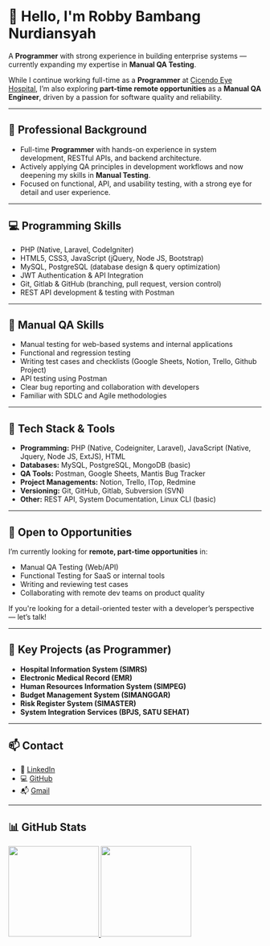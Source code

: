 # 👋 Hello, I'm Robby Bambang Nurdiansyah

A **Programmer** with strong experience in building enterprise systems — currently expanding my expertise in **Manual QA Testing**.

While I continue working full-time as a **Programmer** at [Cicendo Eye Hospital](https://www.rsmatacicendo.go.id/), I’m also exploring **part-time remote opportunities** as a **Manual QA Engineer**, driven by a passion for software quality and reliability.

---

## 💼 Professional Background

- Full-time **Programmer** with hands-on experience in system development, RESTful APIs, and backend architecture.
- Actively applying QA principles in development workflows and now deepening my skills in **Manual Testing**.
- Focused on functional, API, and usability testing, with a strong eye for detail and user experience.

---

## 💻 Programming Skills

- PHP (Native, Laravel, CodeIgniter)  
- HTML5, CSS3, JavaScript (jQuery, Node JS, Bootstrap)  
- MySQL, PostgreSQL (database design & query optimization)  
- JWT Authentication & API Integration  
- Git, Gitlab & GitHub (branching, pull request, version control)  
- REST API development & testing with Postman  

---

## 🧪 Manual QA Skills

- Manual testing for web-based systems and internal applications
- Functional and regression testing  
- Writing test cases and checklists (Google Sheets, Notion, Trello, Github Project)  
- API testing using Postman  
- Clear bug reporting and collaboration with developers  
- Familiar with SDLC and Agile methodologies

---

## 🧰 Tech Stack & Tools

- **Programming:** PHP (Native, Codeigniter, Laravel), JavaScript (Native, Jquery, Node JS, ExtJS), HTML
- **Databases:** MySQL, PostgreSQL, MongoDB (basic)
- **QA Tools:** Postman, Google Sheets, Mantis Bug Tracker
- **Project Managements:** Notion, Trello, ITop, Redmine
- **Versioning:** Git, GitHub, Gitlab, Subversion (SVN) 
- **Other:** REST API, System Documentation, Linux CLI (basic)

---

## 🚀 Open to Opportunities

I’m currently looking for **remote, part-time opportunities** in:

- Manual QA Testing (Web/API)  
- Functional Testing for SaaS or internal tools  
- Writing and reviewing test cases  
- Collaborating with remote dev teams on product quality

If you're looking for a detail-oriented tester with a developer’s perspective — let’s talk!

---

## 🏥 Key Projects (as Programmer)

- **Hospital Information System (SIMRS)**  
- **Electronic Medical Record (EMR)**
- **Human Resources Information System (SIMPEG)**  
- **Budget Management System (SIMANGGAR)**  
- **Risk Register System (SIMASTER)**  
- **System Integration Services (BPJS, SATU SEHAT)**

---

## 📫 Contact

- 💼 [LinkedIn](https://www.linkedin.com/in/nurdiansyahrobby/)  
- 💻 [GitHub](https://github.com/robbynurdiansyah)  
- 📬 [Gmail](mailto:robbynurdiansyah24@gmail.com)

---

## 📊 GitHub Stats

<p align="left">
<a href="https://github.com/robbynurdiansyah">
  <img height="180em" src="https://github-readme-stats-eight-theta.vercel.app/api?username=robbynurdiansyah&show_icons=true&theme=algolia&include_all_commits=true&count_private=true"/>
  <img height="180em" src="https://github-readme-stats-eight-theta.vercel.app/api/top-langs/?username=robbynurdiansyah&layout=compact&theme=algolia"/>
</a>
</p>
